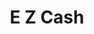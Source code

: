 ---
title: E Z Cash
slug: e-z-cash
updated-on: '2024-05-30T13:44:31.749Z'
created-on: '2024-05-30T13:41:46.671Z'
published-on: '2024-05-30T13:54:32.469Z'
f_city-state-2:
- cms/city/athens-al.md
- cms/city/cullman-al.md
- cms/city/decatur-al.md
- cms/city/florence-al.md
- cms/city/huntsville-al.md
- cms/city/tuscaloosa-al.md
- cms/city/folsom-ca.md
- cms/city/cordova-ca.md
- cms/city/caldwell-id.md
- cms/city/radcliff-ky.md
- cms/city/leesville-la.md
- cms/city/batesville-ms.md
- cms/city/mccomb-ms.md
- cms/city/bolivar-mo.md
- cms/city/logan-oh.md
- cms/city/circleville-oh.md
- cms/city/waverly-oh.md
- cms/city/bartlesville-ok.md
- cms/city/whitehall-pa.md
- cms/city/northampton-pa.md
- cms/city/hohenwald-tn.md
- cms/city/sheridan-wy.md
- cms/city/new-albany-ms.md
- cms/city/muscle-shoals-al.md
- cms/city/panama-city-fl.md
- cms/city/olive-branch-ms.md
- cms/city/west-plains-mo.md
- cms/city/battle-mountain-nv.md
- cms/city/rock-springs-wy.md
- cms/city/green-river-wy.md
- cms/city/hendersonville-tn.md
- cms/city/rialto-ca.md
- cms/city/lakewood-ca.md
- cms/city/whittier-ca.md
- cms/city/san-bernardino-ca.md
- cms/city/clinton-ms.md
- cms/city/muldraugh-ky.md
- cms/city/monroeville-pa.md
- cms/city/columbia-ky.md
- cms/city/pontotoc-ms.md
- cms/city/tupelo-ms.md
- cms/city/georgetown-de.md
- cms/city/milford-de.md
- cms/city/seaford-de.md
- cms/city/wilmington-de.md
- cms/city/bear-de.md
- cms/city/delmar-de.md
- cms/city/dover-de.md
f_locations:
- cms/payday-loan/e-z-cash-16207.md
- cms/payday-loan/e-z-cash-16208.md
- cms/payday-loan/e-z-cash-16209.md
- cms/payday-loan/e-z-cash-16210.md
- cms/payday-loan/e-z-cash-16211.md
- cms/payday-loan/e-z-cash-16212.md
- cms/payday-loan/e-z-cash-16213.md
- cms/payday-loan/e-z-cash-16214.md
- cms/payday-loan/e-z-cash-16215.md
- cms/payday-loan/e-z-cash-16216.md
- cms/payday-loan/e-z-cash-16217.md
- cms/payday-loan/e-z-cash-16218.md
- cms/payday-loan/e-z-cash-16219.md
- cms/payday-loan/e-z-cash-16220.md
- cms/payday-loan/e-z-cash-16221.md
- cms/payday-loan/e-z-cash-16222.md
- cms/payday-loan/e-z-cash-16223.md
- cms/payday-loan/e-z-cash-16224.md
- cms/payday-loan/e-z-cash-16225.md
- cms/payday-loan/e-z-cash-16226.md
- cms/payday-loan/e-z-cash-16227.md
- cms/payday-loan/e-z-cash-16228.md
- cms/payday-loan/e-z-cash-16229.md
- cms/payday-loan/e-z-cash-16230.md
- cms/payday-loan/e-z-cash-16231.md
- cms/payday-loan/e-z-cash-16232.md
- cms/payday-loan/e-z-cash-16233.md
- cms/payday-loan/e-z-cash-16234.md
- cms/payday-loan/e-z-cash-16235.md
- cms/payday-loan/e-z-cash-16236.md
- cms/payday-loan/e-z-cash-16237.md
- cms/payday-loan/e-z-cash-16238.md
- cms/payday-loan/e-z-cash-16239.md
- cms/payday-loan/e-z-cash-16240.md
- cms/payday-loan/e-z-cash-16241.md
- cms/payday-loan/e-z-cash-16242.md
- cms/payday-loan/e-z-cash-16243.md
- cms/payday-loan/e-z-cash-16244.md
- cms/payday-loan/e-z-cash-16245.md
- cms/payday-loan/e-z-cash-16246.md
- cms/payday-loan/e-z-cash-16250.md
- cms/payday-loan/e-z-cash-16251.md
- cms/payday-loan/e-z-cash-16252.md
- cms/payday-loan/e-z-cash-16253.md
- cms/payday-loan/e-z-cash-16254.md
- cms/payday-loan/e-z-cash-16255.md
- cms/payday-loan/e-z-cash-16256.md
- cms/payday-loan/e-z-cash-16257.md
- cms/payday-loan/e-z-cash-16258.md
- cms/payday-loan/e-z-cash-16259.md
- cms/payday-loan/e-z-cash-16260.md
- cms/payday-loan/e-z-cash-16261.md
- cms/payday-loan/e-z-cash-16262.md
- cms/payday-loan/e-z-cash-16263.md
f_states:
- cms/state/alabama.md
- cms/state/california.md
- cms/state/idaho.md
- cms/state/kentucky.md
- cms/state/louisiana.md
- cms/state/mississippi.md
- cms/state/missouri.md
- cms/state/ohio.md
- cms/state/oklahoma.md
- cms/state/pennsylvania.md
- cms/state/tennessee.md
- cms/state/wyoming.md
- cms/state/florida.md
- cms/state/nevada.md
- cms/state/delaware.md
layout: '[company].html'
tags: company
---